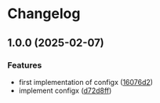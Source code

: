 # Changelog

## 1.0.0 (2025-02-07)


### Features

* first implementation of configx ([16076d2](https://github.com/abinnovision/nestjs-commons/commit/16076d2d8d7d583c4ebd50b7ab9266e284c4997f))
* implement configx ([d72d8ff](https://github.com/abinnovision/nestjs-commons/commit/d72d8fffcd288217e96145f30df636e4875c06a1))
